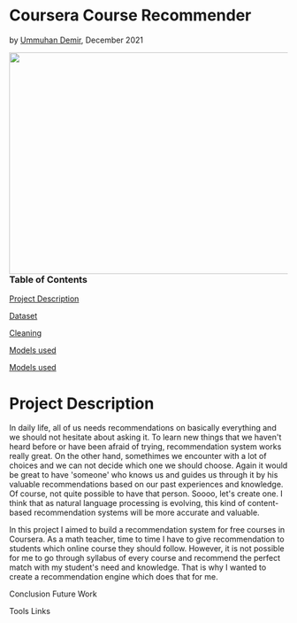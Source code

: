 # Coursera Course Recommender
by [Ummuhan Demir](https://github.com/UmmuDem), December 2021

<a href="url"><img src="https://user-images.githubusercontent.com/55329025/145736875-983db9b4-82c7-4cc7-ba88-f9b171a66774.jpeg" align="left" height="400" width="800" ></a>




### Table of Contents  
[Project Description](#project-description)

[Dataset](#dataset)

[Cleaning](#cleaning)

[Models used](#models-used)

[Models used](#models-used)


# Project Description

In daily life, all of us needs recommendations on basically everything and we should not hesitate about asking it. To learn new things that we haven't heard before or have been afraid of trying, recommendation system works really great. On the other hand, somethimes we encounter with a lot of choices and we can not decide which one we should choose. Again it would be great to have 'someone' who knows us and guides us through it by his valuable recommendations based on our past experiences and knowledge. Of course, not quite possible to have that person. Soooo, let's create one. I think that as natural language processing is evolving, this kind of content-based recommendation systems will be more accurate and valuable. 

In this project I aimed to build a recommendation system for free courses in Coursera. As a math teacher, time to time I have to give recommendation to students which online course they should follow. However, it is not possible for me to go through syllabus of every course and recommend the perfect match with my student's need and knowledge. That is why I wanted to create a recommendation engine which does that for me. 




Conclusion
Future Work

Tools
Links
